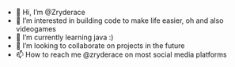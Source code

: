 - 👋 Hi, I’m @Zryderace
- 👀 I’m interested in building code to make life easier, oh and also videogames
- 🌱 I’m currently learning java :)
- 💞️ I’m looking to collaborate on projects in the future
- 📫 How to reach me @zryderace on most social media platforms

<!---
Zryderace/Zryderace is a ✨ special ✨ repository because its `README.md` (this file) appears on your GitHub profile.
You can click the Preview link to take a look at your changes.
--->
